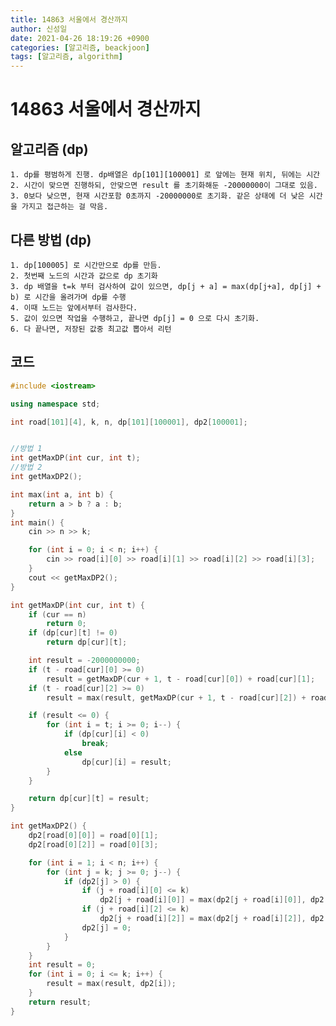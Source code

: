 ```yaml
---
title: 14863 서울에서 경산까지
author: 신성일
date: 2021-04-26 18:19:26 +0900
categories: [알고리즘, beackjoon]
tags: [알고리즘, algorithm]
---
```


# 14863 서울에서 경산까지

## 알고리즘 (dp)

    1. dp를 평범하게 진행. dp배열은 dp[101][100001] 로 앞에는 현재 위치, 뒤에는 시간
    2. 시간이 맞으면 진행하되, 안맞으면 result 를 초기화해둔 -20000000이 그대로 있음.
    3. 0보다 낮으면, 현재 시간포함 0초까지 -20000000로 초기화. 같은 상태에 더 낮은 시간을 가지고 접근하는 걸 막음.

## 다른 방법 (dp)

    1. dp[100005] 로 시간만으로 dp를 만듬.
    2. 첫번째 노드의 시간과 값으로 dp 초기화
    3. dp 배열을 t=k 부터 검사하여 값이 있으면, dp[j + a] = max(dp[j+a], dp[j] + b) 로 시간을 올려가며 dp를 수행
    4. 이때 노드는 앞에서부터 검사한다.
    5. 값이 있으면 작업을 수행하고, 끝나면 dp[j] = 0 으로 다시 초기화.
    6. 다 끝나면, 저장된 값중 최고값 뽑아서 리턴

## 코드

```cpp
#include <iostream>

using namespace std;

int road[101][4], k, n, dp[101][100001], dp2[100001];


//방법 1
int getMaxDP(int cur, int t);
//방법 2
int getMaxDP2();

int max(int a, int b) {
	return a > b ? a : b;
}
int main() {
	cin >> n >> k;

	for (int i = 0; i < n; i++) {
		cin >> road[i][0] >> road[i][1] >> road[i][2] >> road[i][3];
	}
	cout << getMaxDP2();
}

int getMaxDP(int cur, int t) {
	if (cur == n)
		return 0;
	if (dp[cur][t] != 0)
		return dp[cur][t];

	int result = -2000000000;
	if (t - road[cur][0] >= 0)
		result = getMaxDP(cur + 1, t - road[cur][0]) + road[cur][1];
	if (t - road[cur][2] >= 0)
		result = max(result, getMaxDP(cur + 1, t - road[cur][2]) + road[cur][3]);

	if (result <= 0) {
		for (int i = t; i >= 0; i--) {
			if (dp[cur][i] < 0)
				break;
			else
				dp[cur][i] = result;
		}
	}

	return dp[cur][t] = result;
}

int getMaxDP2() {
	dp2[road[0][0]] = road[0][1];
	dp2[road[0][2]] = road[0][3];

	for (int i = 1; i < n; i++) {
		for (int j = k; j >= 0; j--) {
			if (dp2[j] > 0) {
				if (j + road[i][0] <= k)
					dp2[j + road[i][0]] = max(dp2[j + road[i][0]], dp2[j] + road[i][1]);
				if (j + road[i][2] <= k)
					dp2[j + road[i][2]] = max(dp2[j + road[i][2]], dp2[j] + road[i][3]);
				dp2[j] = 0;
			}
		}
	}
	int result = 0;
	for (int i = 0; i <= k; i++) {
		result = max(result, dp2[i]);
	}
	return result;
}
```
